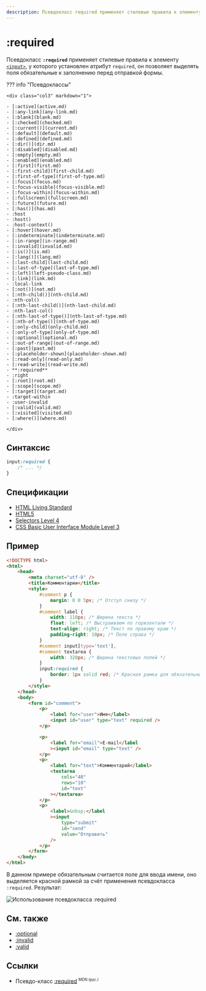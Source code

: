 ```yaml
---
description: Псевдокласс required применяет стилевые правила к элементу input, у которого установлен атрибут required
---
```


# :required

Псевдокласс **`:required`** применяет стилевые правила к элементу [`<input>`](../html/input.md), у которого установлен атрибут `required`, он позволяет выделять поля обязательные к заполнению перед отправкой формы.

??? info "Псевдоклассы"

    <div class="col3" markdown="1">

    - [:active](active.md)
    - [:any-link](any-link.md)
    - [:blank](blank.md)
    - [:checked](checked.md)
    - [:current()](current.md)
    - [:default](default.md)
    - [:defined](defined.md)
    - [:dir()](dir.md)
    - [:disabled](disabled.md)
    - [:empty](empty.md)
    - [:enabled](enabled.md)
    - [:first](first.md)
    - [:first-child](first-child.md)
    - [:first-of-type](first-of-type.md)
    - [:focus](focus.md)
    - [:focus-visible](focus-visible.md)
    - [:focus-within](focus-within.md)
    - [:fullscreen](fullscreen.md)
    - [:future](future.md)
    - [:has()](has.md)
    - :host
    - :host()
    - :host-context()
    - [:hover](hover.md)
    - [:indeterminate](indeterminate.md)
    - [:in-range](in-range.md)
    - [:invalid](invalid.md)
    - [:is()](is.md)
    - [:lang()](lang.md)
    - [:last-child](last-child.md)
    - [:last-of-type](last-of-type.md)
    - [:left](left-pseudo-class.md)
    - [:link](link.md)
    - :local-link
    - [:not()](not.md)
    - [:nth-child()](nth-child.md)
    - :nth-col()
    - [:nth-last-child()](nth-last-child.md)
    - :nth-last-col()
    - [:nth-last-of-type()](nth-last-of-type.md)
    - [:nth-of-type()](nth-of-type.md)
    - [:only-child](only-child.md)
    - [:only-of-type](only-of-type.md)
    - [:optional](optional.md)
    - [:out-of-range](out-of-range.md)
    - [:past](past.md)
    - [:placeholder-shown](placeholder-shown.md)
    - [:read-only](read-only.md)
    - [:read-write](read-write.md)
    - **:required**
    - :right
    - [:root](root.md)
    - [:scope](scope.md)
    - [:target](target.md)
    - :target-within
    - :user-invalid
    - [:valid](valid.md)
    - [:visited](visited.md)
    - [:where()](where.md)

    </div>

## Синтаксис

```css
input:required {
    /* ... */
}
```

## Спецификации

-   [HTML Living Standard](https://html.spec.whatwg.org/multipage/semantics-other.html#selector-required)
-   [HTML5](https://www.w3.org/TR/html50/disabled-elements.html#selector-required)
-   [Selectors Level 4](https://drafts.csswg.org/selectors-4/#opt-pseudos)
-   [CSS Basic User Interface Module Level 3](https://drafts.csswg.org/css-ui-3/#pseudo-required-value)

## Пример

```html
<!DOCTYPE html>
<html>
    <head>
        <meta charset="utf-8" />
        <title>Комментарии</title>
        <style>
            #comment p {
                margin: 0 0 5px; /* Отступ снизу */
            }
            #comment label {
                width: 110px; /* Ширина текста */
                float: left; /* Выстраиваем по горизонтали */
                text-align: right; /* Текст по правому краю */
                padding-right: 10px; /* Поле справа */
            }
            #comment input[type='text'],
            #comment textarea {
                width: 320px; /* Ширина текстовых полей */
            }
            input:required {
                border: 1px solid red; /* Красная рамка для обязательных полей */
            }
        </style>
    </head>
    <body>
        <form id="comment">
            <p>
                <label for="user">Имя</label>
                <input id="user" type="text" required />
            </p>

            <p>
                <label for="email">E-mail</label
                ><input id="email" type="text" />
            </p>
            <p>
                <label for="text">Комментарий</label>
                <textarea
                    cols="40"
                    rows="10"
                    id="text"
                ></textarea>
            </p>
            <p>
                <label>&nbsp;</label
                ><input
                    type="submit"
                    id="send"
                    value="Отправить"
                />
            </p>
        </form>
    </body>
</html>
```

В данном примере обязательным считается поле для ввода имени, оно выделяется красной рамкой за счёт применения псевдокласса `:required`. Результат:

![Использование псевдокласса :required](css_required.png)

## См. также

-   [:optional](optional.md)
-   [:invalid](invalid.md)
-   [:valid](valid.md)

## Ссылки

-   Псевдо-класс [:required](https://developer.mozilla.org/ru/docs/Web/CSS/:required) <sup><small>MDN (рус.)</small></sup>

